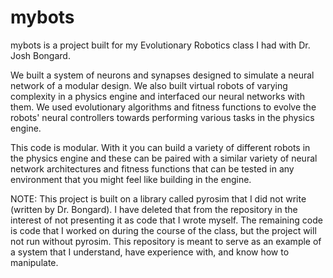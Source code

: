 # mybots

mybots is a project built for my Evolutionary Robotics class I had with Dr. Josh Bongard.

We built a system of neurons and synapses designed to simulate a neural network of a modular design.
We also built virtual robots of varying complexity in a physics engine and interfaced our neural networks with them.
We used evolutionary algorithms and fitness functions to evolve the robots' neural controllers towards performing various 
tasks in the physics engine.

This code is modular. With it you can build a variety of different robots in the physics engine and these can be paired with a similar variety
of neural network architectures and fitness functions that can be tested in any environment that you might feel like building in the engine.

NOTE: This project is built on a library called pyrosim that I did not write (written by Dr. Bongard). I have deleted that from the repository in the interest of not presenting it as
code that I wrote myself. The remaining code is code that I worked on during the course of the class, but the project will not run without pyrosim. This repository
is meant to serve as an example of a system that I understand, have experience with, and know how to manipulate.
